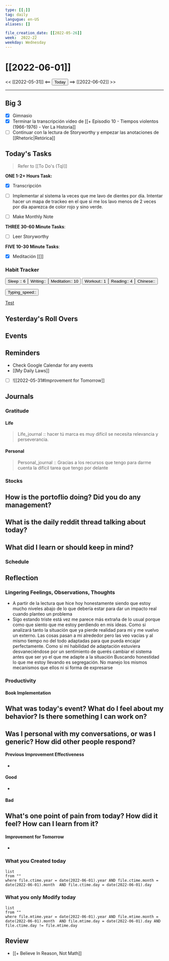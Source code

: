 ```yaml
---
type: [[¡]]
tag: daily
langugue: en-US
aliases: []

file_creation_date: [[2022-05-26]]
week:  2022-22
weekday: Wednesday
---
```


# [[2022-06-01]]
<< [[2022-05-31]] <== <button class="date_button_today">Today</button> ==> [[2022-06-02]] >>

---
## Big 3
- [x] Gimnasio 
- [x] Terminar la transcripción video de [[+ Episodio 10 - Tiempos violentos (1966-1976) - Ver La Historia]]
- [ ] Continuar con la lectura de Storyworthy y empezar las anotaciones de [[Rhetoric|Retórica]]

## Today's Tasks
> Refer to [[To Do's (Tq)]]

**ONE 1-2+ Hours Task:**
- [x] Transcripción
- [ ] Implementar al sistema la veces que me lavo de dientes por día. Intentar hacer un mapa de trackeo en el que si me los lavo menos de 2 veces por día aparezca de color rojo y sino verde.

- [ ] Make Monthly Note


**THREE 30-60 Minute Tasks**:
- [ ] Leer Storyworthy

**FIVE 10-30 Minute Tasks**:
- [x] Meditación
[[]]

### Habit Tracker
<button class="date_button_today">Sleep :: 6</button><button class="date_button_today">Writing:: </button><button class="date_button_today">Meditation:: 10</button>
<button class="date_button_today">Workout:: 1</button><button class="date_button_today">Reading:: 4</button><button class="date_button_today">Chinese:: </button>

<button class="date_button_today">Typing_speed:: 
</button>

[Test](https://10fastfingers.com/typing-test/english)
## Yesterday's Roll Overs

## Events 

## Reminders
- Check Google Calendar for any events
- [[My Daily Laws]]
- [ ] ![[2022-05-31#Improvement for Tomorrow]]
## Journals
### Gratitude
#### Life
>  Life_journal :: hacer tú marca es muy difícil se necesita relevancia y perseverancia.
#### Personal
>  Personal_journal :: Gracias a los recursos que tengo para darme cuenta la difícil tarea que tengo por delante 




### Stocks
**How is the portoflio doing? Did you do any management?**
- 

**What is the daily reddit thread talking about today?**
- 

**What did I learn or should keep in mind?**
- 

### Schedule

## Reflection
### Lingering Feelings, Observations, Thoughts
- A partir de la lectura que hice hoy honestamente siendo que estoy mucho niveles abajo de lo que debería estar para dar un impacto real cuando planteo un problema
- Sigo estando triste está vez me parece más extraña de lo usual porque como que siento que me estoy perdiendo en mis ideas. Como si analizará tanto la situación que ya pierde realidad para mí y me vuelvo un externo. Las cosas pasan a mi alrededor pero las veo vacías y al mismo tiempo no del todo adaptadas para que pueda encajar perfectamente.
Como si mi habilidad de adaptación estuviera desvaneciéndose por un sentimiento de querés cambiar el sistema antes que ser yo el que me adapte a la situación 
Buscando honestidad lo que me estoy llevando es segregación. No manejo los mismos mecanismos que ellos ni si forma de expresarse 

### Productivity
#### Book Implementation
**What was today's event? What do I feel about my behavior? Is there something I can work on?**
- 
**Was I personal with my conversations, or was I generic? How did other people respond?**
- 
#### Previous Improvement Effectiveness 
- 
#### Good
- 
#### Bad
**What's one point of pain from today? How did it feel? How can I learn from it?**
- 
#### Improvement for Tomorrow
- 


### What you Created today
```dataview
list
from ""
where file.ctime.year = date(2022-06-01).year AND file.ctime.month = date(2022-06-01).month  AND file.ctime.day = date(2022-06-01).day 
```

### What you only Modify today
```dataview
list
from ""
where file.mtime.year = date(2022-06-01).year AND file.mtime.month = date(2022-06-01).month  AND file.mtime.day = date(2022-06-01).day AND file.ctime.day != file.mtime.day
```


## Review
- [[+ Believe In Reason, Not Math]]
